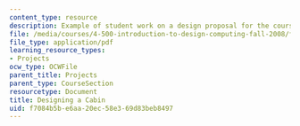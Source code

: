 ```yaml
---
content_type: resource
description: Example of student work on a design proposal for the course project.
file: /media/courses/4-500-introduction-to-design-computing-fall-2008/f7084b5be6aa20ec58e369d83beb8497_assn1_6.pdf
file_type: application/pdf
learning_resource_types:
- Projects
ocw_type: OCWFile
parent_title: Projects
parent_type: CourseSection
resourcetype: Document
title: Designing a Cabin
uid: f7084b5b-e6aa-20ec-58e3-69d83beb8497
---
```

